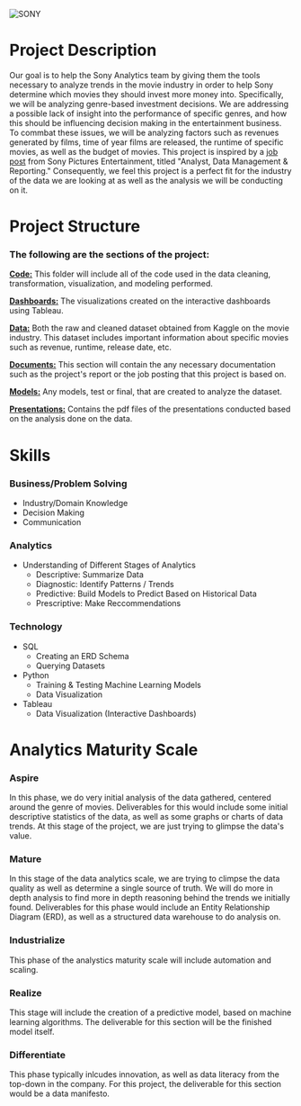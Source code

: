 ![SONY](https://github.com/LMU-MSBA/Sony-Analytics-Hub/assets/123483802/724104f0-31c1-4017-8348-8fbcbc5b132c)

# Project Description

Our goal is to help the Sony Analytics team by giving them the tools necessary to analyze trends in the movie industry in order to help Sony determine which movies they should invest more money into. Specifically, we will be analyzing genre-based investment decisions. We are addressing a possible lack of insight into the performance of specific genres, and how this should be influencing decision making in the entertainment business. To commbat these issues, we will be analyzing factors such as revenues generated by films, time of year films are released, the runtime of specific movies, as well as the budget of movies. This project is inspired by a [job post](https://github.com/LMU-MSBA/Sony-Analytics-Hub/blob/main/docs/proposal/Sony_Analyst.pdf) from Sony Pictures Entertainment, titled "Analyst, Data Management & Reporting." Consequently, we feel this project is a perfect fit for the industry of the data we are looking at as well as the analysis we will be conducting on it.


# Project Structure
### The following are the sections of the project:
[**Code:**](https://github.com/LMU-MSBA/Sony-Analytics-Hub/tree/main/code/dashboards) This folder will include all of the code used in the data cleaning, transformation, visualization, and modeling performed.

[**Dashboards:**](https://github.com/LMU-MSBA/Sony-Analytics-Hub/tree/main/dashboards) The visualizations created on the interactive dashboards using Tableau.

[**Data:**](https://github.com/LMU-MSBA/Sony-Analytics-Hub/tree/main/data) Both the raw and cleaned dataset obtained from Kaggle on the movie industry. This dataset includes important information about specific movies such as revenue, runtime, release date, etc. 

[**Documents:**](https://github.com/LMU-MSBA/Sony-Analytics-Hub/tree/main/docs) This section will contain the any necessary documentation such as the project's report or the job posting that this project is based on.

[**Models:**](https://github.com/LMU-MSBA/Sony-Analytics-Hub/tree/main/models) Any models, test or final, that are created to analyze the dataset.

[**Presentations:**](https://github.com/LMU-MSBA/Sony-Analytics-Hub/tree/main/presentations) Contains the pdf files of the presentations conducted based on the analysis done on the data.


# Skills

### Business/Problem Solving
- Industry/Domain Knowledge
- Decision Making
- Communication

### Analytics
- Understanding of Different Stages of Analytics
  - Descriptive: Summarize Data
  - Diagnostic: Identify Patterns / Trends
  - Predictive: Build Models to Predict Based on Historical Data
  - Prescriptive: Make Reccommendations

### Technology
- SQL
  - Creating an ERD Schema
  - Querying Datasets
- Python
  - Training & Testing Machine Learning Models
  - Data Visualization
- Tableau
  - Data Visualization (Interactive Dashboards)

# Analytics Maturity Scale
### Aspire
In this phase, we do very initial analysis of the data gathered, centered around the genre of movies. Deliverables for this would include some initial descriptive statistics of the data, as well as some graphs or charts of data trends. At this stage of the project, we are just trying to glimpse the data's value.
### Mature
In this stage of the data analytics scale, we are trying to climpse the data quality as well as determine a single source of truth. We will do more in depth analysis to find more in depth reasoning behind the trends we initially found. Deliverables for this phase would include an Entity Relationship Diagram (ERD), as well as a structured data warehouse to do analysis on.
### Industrialize
This phase of the analystics maturity scale will include automation and scaling. 
### Realize
This stage will include the creation of a predictive model, based on machine learning algorithms. The deliverable for this section will be the finished model itself.
### Differentiate
This phase typically inlcudes innovation, as well as data literacy from the top-down in the company. For this project, the deliverable for this section would be a data manifesto.
